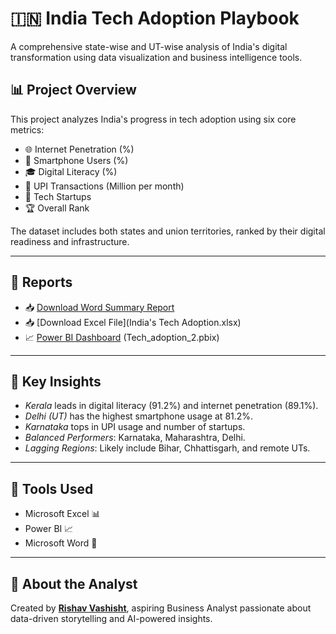 # 🇮🇳 India Tech Adoption Playbook

A comprehensive state-wise and UT-wise analysis of India's digital transformation using data visualization and business intelligence tools.

## 📊 Project Overview

This project analyzes India's progress in tech adoption using six core metrics:
- 🌐 Internet Penetration (%)
- 📱 Smartphone Users (%)
- 🎓 Digital Literacy (%)
- 💸 UPI Transactions (Million per month)
- 🚀 Tech Startups
- 🏆 Overall Rank

The dataset includes both states and union territories, ranked by their digital readiness and infrastructure.

---

## 📄 Reports

- 📥 [Download Word Summary Report](India_Tech_Adoption_Summary[1].docx)
- 📥 [Download Excel File](India's Tech Adoption.xlsx)
- 📈 [Power BI Dashboard](#) (Tech_adoption_2.pbix)

---

## 📌 Key Insights

- *Kerala* leads in digital literacy (91.2%) and internet penetration (89.1%).
- *Delhi (UT)* has the highest smartphone usage at 81.2%.
- *Karnataka* tops in UPI usage and number of startups.
- *Balanced Performers*: Karnataka, Maharashtra, Delhi.
- *Lagging Regions*: Likely include Bihar, Chhattisgarh, and remote UTs.

---

## 📍 Tools Used

- Microsoft Excel 📊
- Power BI 📈
- Microsoft Word 📝

---

## 🧠 About the Analyst

Created by **[Rishav Vashisht](https://www.linkedin.com/in/rishav-vashisht-249088356)**, aspiring Business Analyst passionate about data-driven storytelling and AI-powered insights.
